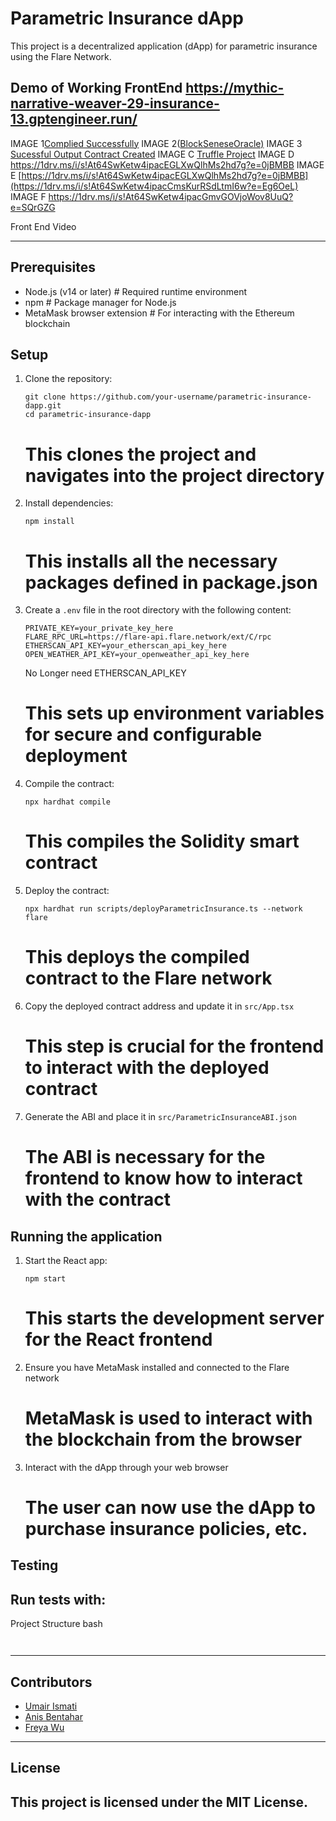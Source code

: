 # Parametric Insurance dApp

This project is a decentralized application (dApp) for parametric insurance using the Flare Network.

Demo of Working FrontEnd 
https://mythic-narrative-weaver-29-insurance-13.gptengineer.run/
-----------------------------------------------------------------------------------------------------------------------------------------------------------------------------------------------

IMAGE 1[Complied Successfully](https://1drv.ms/i/s!At64SwKetw4ipacEGLXwQlhMs2hd7g?e=Aqgn0d)
IMAGE 2([BlockSeneseOracle)](https://1drv.ms/i/s!At64SwKetw4ipacB5gnmPbtSiS896w?e=S64Akt)
IMAGE 3 [Sucessful Output Contract Created](https://1drv.ms/i/s!At64SwKetw4ipacA2GwB4s7xq_y57A?e=sNVKHU)
IMAGE C [Truffle Project](https://1drv.ms/i/s!At64SwKetw4ipacFWI3lGvF0ms1D9g?e=Va7a9d)
IMAGE D https://1drv.ms/i/s!At64SwKetw4ipacEGLXwQlhMs2hd7g?e=0jBMBB
IMAGE E [https://1drv.ms/i/s!At64SwKetw4ipacEGLXwQlhMs2hd7g?e=0jBMBB](https://1drv.ms/i/s!At64SwKetw4ipacCmsKurRSdLtmI6w?e=Eg6OeL)
IMAGE F https://1drv.ms/i/s!At64SwKetw4ipacGmvGOVjoWov8UuQ?e=SQrGZG


Front End Video

-----------------------------------------------------------------------------------------------------------------------------------------------------------------------------------------------
## Prerequisites

- Node.js (v14 or later)  # Required runtime environment
- npm  # Package manager for Node.js
- MetaMask browser extension  # For interacting with the Ethereum blockchain

## Setup

1. Clone the repository:
   ```
   git clone https://github.com/your-username/parametric-insurance-dapp.git
   cd parametric-insurance-dapp
   ```
   # This clones the project and navigates into the project directory

2. Install dependencies:
   ```
   npm install
   ```
   # This installs all the necessary packages defined in package.json

3. Create a `.env` file in the root directory with the following content:
   ```
   PRIVATE_KEY=your_private_key_here
   FLARE_RPC_URL=https://flare-api.flare.network/ext/C/rpc
   ETHERSCAN_API_KEY=your_etherscan_api_key_here 
   OPEN_WEATHER_API_KEY=your_openweather_api_key_here
   ```
   No Longer need ETHERSCAN_API_KEY
   
   # This sets up environment variables for secure and configurable deployment

5. Compile the contract:
   ```
   npx hardhat compile
   ```
   # This compiles the Solidity smart contract

6. Deploy the contract:
   ```
   npx hardhat run scripts/deployParametricInsurance.ts --network flare
   ```
   # This deploys the compiled contract to the Flare network

7. Copy the deployed contract address and update it in `src/App.tsx`
   # This step is crucial for the frontend to interact with the deployed contract

8. Generate the ABI and place it in `src/ParametricInsuranceABI.json`
   # The ABI is necessary for the frontend to know how to interact with the contract

## Running the application

1. Start the React app:
   ```
   npm start
   ```
   # This starts the development server for the React frontend

2. Ensure you have MetaMask installed and connected to the Flare network
   # MetaMask is used to interact with the blockchain from the browser

3. Interact with the dApp through your web browser
   # The user can now use the dApp to purchase insurance policies, etc.

## Testing

Run tests with:
-----------------------------------------------------------------------------------------------------------------------------------------------------------------------------------------------
Project Structure
bash
```bash



```
-----------------------------------------------------------------------------------------------------------------------------------------------------------------------------------------------

## Contributors
- [Umair Ismati](https://github.com/Rappid-exe)
- [Anis Bentahar](https://github.com/anistayebM)
- [Freya Wu](https://github.com/YanniWu88)

-----------------------------------------------------------------------------------------------------------------------------------------------------------------------------------------------
## License

This project is licensed under the MIT License.
-----------------------------------------------------------------------------------------------------------------------------------------------------------------------------------------------
